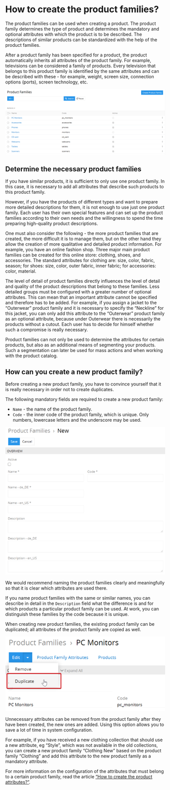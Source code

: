 # How to create the product families?

The product families can be used when creating a product. The product family determines the type of product and determines the mandatory and optional attributes with which the product is to be described. The descriptions of similar products can be standardized with the help of the product families.

After a product family has been specified for a product, the product automatically inherits all attributes of the product family. For example, televisions can be considered a family of products. Every television that belongs to this product family is identified by the same attributes and can be described with these - for example, weight, screen size, connection options (ports), screen technology, etc.

![](./_assets/how-to-create-the-product-families/image20.png)

## Determine the necessary product families

If you have similar products, it is sufficient to only use one product family. In this case, it is necessary to add all attributes that describe such products to this product family.

However, if you have the products of different types and want to prepare more detailed descriptions for them, it is not enough to use just one product family. Each user has their own special features and can set up the product families according to their own needs and the willingness to spend the time preparing high-quality product descriptions.

One must also consider the following - the more product families that are created, the more difficult it is to manage them, but on the other hand they allow the creation of more qualitative and detailed product information. For example, you have an online fashion shop. Three major main product families can be created for this online store: clothing, shoes, and accessories. The standard attributes for clothing are: size, color, fabric, season; for shoes: size, color, outer fabric, inner fabric; for accessories: color, material.

The level of detail of product families directly influences the level of detail and quality of the product descriptions that belong to these families. Less detailed groups must be configured with a greater number of optional attributes. This can mean that an important attribute cannot be specified and therefore has to be added. For example, if you assign a jacket to the “Outerwear” product family and it is necessary to specify the “Neckline” for this jacket, you can only add this attribute to the “Outerwear” product family as an optional attribute, because under Outerwear there is necessarily the products without a cutout. Each user has to decide for himself whether such a compromise is really necessary.

Product families can not only be used to determine the attributes for certain products, but also as an additional means of segmenting your products. Such a segmentation can later be used for mass actions and when working with the product catalog.

## How can you create a new product family?

Before creating a new product family, you have to convince yourself that it is really necessary in order not to create duplicates. 

The following mandatory fields are required to create a new product family: 

- `Name` - the name of the product family.
- `Code` - the inner code of the product family, which is unique. Only numbers, lowercase letters and the underscore may be used.

![](./_assets/how-to-create-the-product-families/image30.png)

We would recommend naming the product families clearly and meaningfully so that it is clear which attributes are used there.

If you name product families with the same or similar names, you can describe in detail in the `Description` field what the difference is and for which products a particular product family can be used. At work, you can distinguish these families by the code because it is unique.

When creating new product families, the existing product family can be duplicated; all attributes of the product family are copied as well.

![](./_assets/how-to-create-the-product-families/image24.png)

Unnecessary attributes can be removed from the product family after they have been created, the new ones are added. Using this option allows you to save a lot of time in system configuration.

For example, if you have received a new clothing collection that should use a new attribute, eg “Style”, which was not available in the old collections, you can create a new product family “Clothing New” based on the product family “Clothing” and add this attribute to the new product family as a mandatory attribute.

For more information on the configuration of the attributes that must belong to a certain product family, read the article [“How to create the product attributes?”](./how-to-create-the-product-attributes.md).
